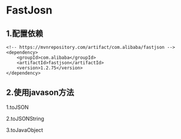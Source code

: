# FastJosn

## 1.配置依赖

~~~  pom
<!-- https://mvnrepository.com/artifact/com.alibaba/fastjson -->
<dependency>
    <groupId>com.alibaba</groupId>
    <artifactId>fastjson</artifactId>
    <version>1.2.75</version>
</dependency>

~~~

## 2.使用javason方法

1.toJSON

2.toJSONString

3.toJavaObject